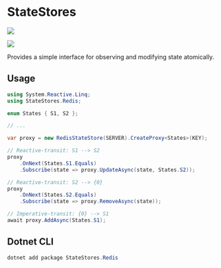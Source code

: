 # StateStores

[![](https://github.com/JanDonnermayer/StateStores/workflows/UnitTests/badge.svg)](
https://github.com/JanDonnermayer/StateStores/actions)

[![](https://img.shields.io/badge/nuget-v0.0.1-blue.svg)](
https://www.nuget.org/packages/StateStores.Redis/)

Provides a simple interface for observing and modifying state atomically.

## Usage

```csharp
using System.Reactive.Linq;
using StateStores.Redis;

enum States { S1, S2 };

// ...

var proxy = new RedisStateStore(SERVER).CreateProxy<States>(KEY);

// Reactive-transit: S1 --> S2
proxy
    .OnNext(States.S1.Equals)
    .Subscribe(state => proxy.UpdateAsync(state, States.S2));

// Reactive-transit: S2 --> {0}
proxy
    .OnNext(States.S2.Equals)
    .Subscribe(state => proxy.RemoveAsync(state));

// Imperative-transit: {0} --> S1
await proxy.AddAsync(States.S1);
```

## Dotnet CLI

```powershell
dotnet add package StateStores.Redis
```

